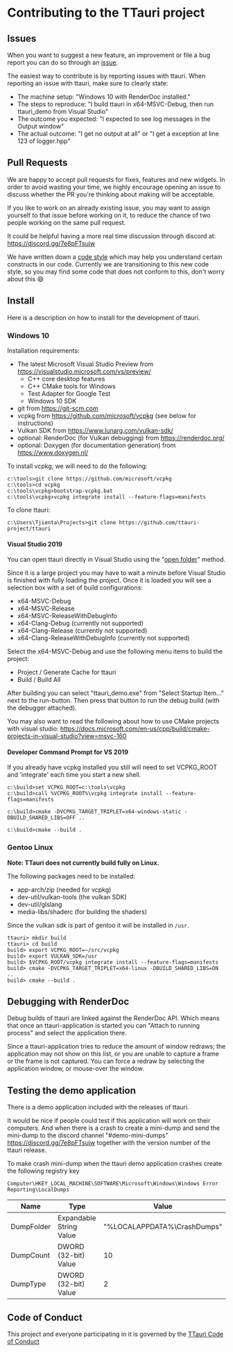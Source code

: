 # Contributing to the TTauri project

## Issues

When you want to suggest a new feature, an improvement or file a bug
report you can do so through an [issue](https://github.com/ttauri-project/ttauri/issues).

The easiest way to contribute is by reporting issues with ttauri.
When reporting an issue with ttauri, make sure to clearly state:

- The machine setup: "Windows 10 with RenderDoc installed."
- The steps to reproduce: "I build ttauri in x64-MSVC-Debug, then run ttauri\_demo from Visual Studio"
- The outcome you expected: "I expected to see log messages in the Output window"
- The actual outcome: "I get no output at all" or "I get a exception at line 123 of logger.hpp"

## Pull Requests

We are happy to accept pull requests for fixes, features and new widgets.
In order to avoid wasting your time, we highly encourage opening an issue to discuss
whether the PR you're thinking about making will be acceptable.

If you like to work on an already existing issue, you may want to assign
yourself to that issue before working on it, to reduce the chance of
two people working on the same pull request.

It could be helpful having a more real time discussion through discord at:
<https://discord.gg/7e8pFTsujw>

We have written down a [code style](code_style.md) which may help you
understand certain constructs in our code. Currently we are transitioning
to this new code style, so you may find some code that does not conform
to this, don't worry about this :smile:

## Install

Here is a description on how to install for the development of ttauri.

### Windows 10

Installation requirements:

- The latest Microsoft Visual Studio Preview from <https://visualstudio.microsoft.com/vs/preview/>
  - C++ core desktop features
  - C++ CMake tools for Windows
  - Test Adapter for Google Test
  - Windows 10 SDK
- git from <https://git-scm.com>
- vcpkg from <https://github.com/microsoft/vcpkg> (see below for instructions)
- Vulkan SDK from <https://www.lunarg.com/vulkan-sdk/>
- optional: RenderDoc (for Vulkan debugging) from <https://renderdoc.org/>
- optional: Doxygen (for documentation generation) from <https://www.doxygen.nl/>

To install vcpkg, we will need to do the following:

```
c:\tools>git clone https://github.com/microsoft/vcpkg
c:\tools>cd vcpkg
c:\tools\vcpkg>bootstrap-vcpkg.bat
c:\tools\vcpkg>vcpkg integrate install --feature-flags=manifests
```

To clone ttauri:

```
c:\Users\Tjienta\Projects>git clone https://github.com/ttauri-project/ttauri
```

#### Visual Studio 2019

You can open ttauri directly in Visual Studio using the
"[open folder](https://docs.microsoft.com/en-us/cpp/build/open-folder-projects-cpp?view=msvc-160)" method.

Since it is a large project you may have to wait a minute before Visual Studio is finished with fully loading the project. Once it is loaded you will see a selection box with a set of build configurations:

- x64-MSVC-Debug
- x64-MSVC-Release
- x64-MSVC-ReleaseWithDebugInfo
- x64-Clang-Debug (currently not supported)
- x64-Clang-Release (currently not supported)
- x64-Clang-ReleaseWithDebugInfo (currently not supported)

Select the x64-MSVC-Debug and use the following menu items to build the project:

- Project / Generate Cache for ttauri
- Build / Build All

After building you can select "ttauri_demo.exe" from "Select Startup Item..." next to the run-button. Then
press that button to run the debug build (with the debugger attached).

You may also want to read the following about how to use CMake projects with visual studio:
<https://docs.microsoft.com/en-us/cpp/build/cmake-projects-in-visual-studio?view=msvc-160>

#### Developer Command Prompt for VS 2019

If you already have vcpkg installed you still will need to set VCPKG_ROOT and 'integrate'
each time you start a new shell.

```
c:\build>set VCPKG_ROOT=c:\tools\vcpkg
c:\build>call %VCPKG_ROOT%\vcpkg integrate install --feature-flags=manifests
```

```
c:\build>cmake -DVCPKG_TARGET_TRIPLET=x64-windows-static -DBUILD_SHARED_LIBS=OFF ..
```

```
c:\build>cmake --build .
```

### Gentoo Linux

**Note: TTauri does not currently build fully on Linux.**

The following packages need to be installed:

- app-arch/zip (needed for vcpkg)
- dev-util/vulkan-tools (the vulkan SDK)
- dev-util/glslang
- media-libs/shaderc (for building the shaders)

Since the vulkan sdk is part of gentoo it will be installed in `/usr`.

```
ttauri> mkdir build
ttauri> cd build
build> export VCPKG_ROOT=~/src/vcpkg
build> export VULKAN_SDK=/usr
build> $VCPKG_ROOT/vcpkg integrate install --feature-flags=manifests
build> cmake -DVCPKG_TARGET_TRIPLET=x64-linux -DBUILD_SHARED_LIBS=ON ..
build> cmake --build .
```

## Debugging with RenderDoc

Debug builds of ttauri are linked against the RenderDoc API. Which means
that once an ttauri-application is started you can "Attach to running process"
and select the application there.

Since a ttauri-application tries to reduce the amount of window redraws; the
application may not show on this list, or you are unable to capture a frame
or the frame is not captured. You can force a redraw by selecting the
application window, or mouse-over the window.

## Testing the demo application

There is a demo application included with the releases of ttauri.

It would be nice if people could test if this application will work on their computers.
And when there is a crash to create a mini-dump and send the mini-dump to the discord channel
"#demo-mini-dumps" <https://discord.gg/7e8pFTsujw> together with the version number
of the ttauri release.

To make crash mini-dump when the ttauri demo application crashes create the following registry key

`Computer\HKEY_LOCAL_MACHINE\SOFTWARE\Microsoft\Windows\Windows Error Reporting\LocalDumps`

 Name         | Type                    | Value
 ------------ | ----------------------- | ------------
 DumpFolder   | Expandable String Value | "%LOCALAPPDATA%\CrashDumps"
 DumpCount    | DWORD (32-bit) Value    | 10
 DumpType     | DWORD (32-bit) Value    | 2

## Code of Conduct

This project and everyone participating in it is governed by the
[TTauri Code of Conduct](https://github.com/ttauri-project/ttauri/blob/main/docs/CODE_OF_CONDUCT.md)
